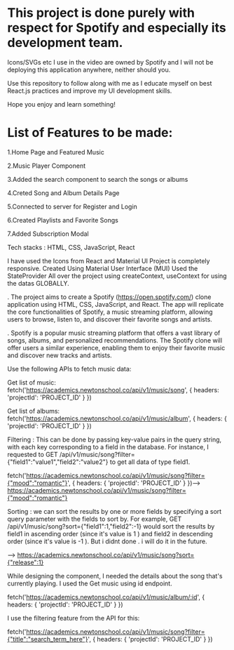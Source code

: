 # This project is done purely with respect for Spotify and especially its development team.

Icons/SVGs etc I use in the video are owned by Spotify and I will not be deploying this application anywhere, neither should you.

Use this repository to follow along with me as I educate myself on best React.js practices and improve my UI development skills.

Hope you enjoy and learn something!

# List of Features to be made:

1.Home Page and Featured Music

2.Music Player Component

3.Added the search component to search the songs or albums

4.Creted Song and Album Details Page

5.Connected to server for Register and Login

6.Created Playlists and Favorite Songs

7.Added Subscription Modal

Tech stacks : HTML, CSS, JavaScript, React

I have used the Icons from React and Material UI
Project is completely responsive.
Created Using Material User Interface (MUI)
Used the StateProvider All over the project using createContext, useContext for using the datas GLOBALLY.

. The project aims to create a Spotify (https://open.spotify.com/) clone application using HTML, CSS, JavaScript, and React. The app will replicate the core functionalities of Spotify, a music streaming platform, allowing users to browse, listen to, and discover their favorite songs and artists.

. Spotify is a popular music streaming platform that offers a vast library of songs, albums, and personalized recommendations. The Spotify clone will offer users a similar experience, enabling them to enjoy their favorite music and discover new tracks and artists.

Use the following APIs to fetch music data:

Get list of music:
fetch('https://academics.newtonschool.co/api/v1/music/song', {
headers:
'projectId': 'PROJECT_ID'
}
})

Get list of albums:
fetch('https://academics.newtonschool.co/api/v1/music/album', {
headers: {
'projectId': 'PROJECT_ID'
}
})

Filtering : This can be done by passing key-value pairs in the query string, with each key corresponding to a field in the database. For instance, I requested to GET
/api/v1/music/song?filter={"field1":"value1","field2":"value2"}
to get all data of type field1.

fetch('https://academics.newtonschool.co/api/v1/music/song?filter={"mood":"romantic"}', {
headers: {
'projectId': 'PROJECT_ID'
}
})--> https://academics.newtonschool.co/api/v1/music/song?filter={"mood":"romantic"}

Sorting : we can sort the results by one or more fields by specifying a sort query parameter with the fields to sort by. For example, GET /api/v1/music/song?sort={"field1":1,"field2":-1} would sort the results by field1 in ascending order (since it's value is 1 ) and field2 in descending order (since it's value is -1 ). But i didnt done . i will do it in the future.

--> https://academics.newtonschool.co/api/v1/music/song?sort={"release":1}

While designing the component, I needed the details about the song that's currently playing. I used the Get music using id endpoint.

fetch('https://academics.newtonschool.co/api/v1/music/album/:id', {
headers: {
'projectId': 'PROJECT_ID'
}
})

I use the filtering feature from the API for this:

fetch('https://academics.newtonschool.co/api/v1/music/song?filter={"title":"search_term_here"}', {
headers: {
'projectId': 'PROJECT_ID'
}
})
